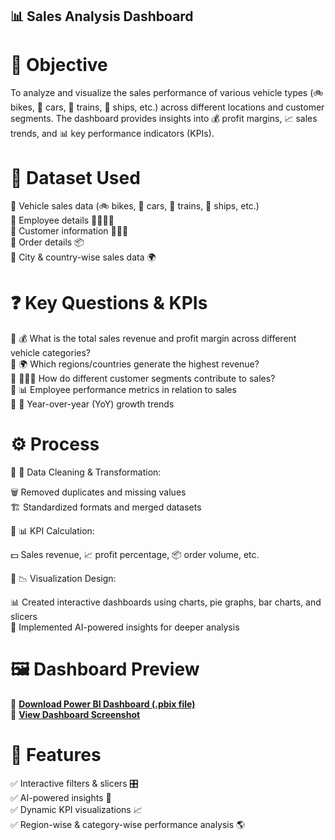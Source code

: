 ## 📊 Sales Analysis Dashboard
# 🎯 Objective
To analyze and visualize the sales performance of various vehicle types (🚲 bikes, 🚗 cars, 🚆 trains, 🚢 ships, etc.) across different locations and customer segments. The dashboard provides insights into 💰 profit margins, 📈 sales trends, and 📊 key performance indicators (KPIs).

# 📂 Dataset Used
📌 Vehicle sales data (🚲 bikes, 🚗 cars, 🚆 trains, 🚢 ships, etc.)  
📌 Employee details 👨‍💼👩‍💼  
📌 Customer information 🧑‍🤝‍🧑  
📌 Order details 📦  
📌 City & country-wise sales data 🌍  

# ❓ Key Questions & KPIs
🔹 💰 What is the total sales revenue and profit margin across different vehicle categories?  
🔹 🌍 Which regions/countries generate the highest revenue?  
🔹 🧑‍🤝‍🧑 How do different customer segments contribute to sales?  
🔹 📊 Employee performance metrics in relation to sales  
🔹 📆 Year-over-year (YoY) growth trends  

# ⚙️ Process
🔹 🧹 Data Cleaning & Transformation:  

🗑️ Removed duplicates and missing values  
🏗️ Standardized formats and merged datasets 

🔹 📊 KPI Calculation:  

💵 Sales revenue, 📈 profit percentage, 📦 order volume, etc. 

🔹 📉 Visualization Design:  

📊 Created interactive dashboards using charts, pie graphs, bar charts, and slicers  
🤖 Implemented AI-powered insights for deeper analysis  
# 🖼️ Dashboard Preview  
📌 **[Download Power BI Dashboard (.pbix file)](https://github.com/tabish-0/Power-BI-Dashboard/blob/main/Module2.pbix)**  
📌 **[View Dashboard Screenshot](https://github.com/tabish-0/Power-BI-Dashboard/blob/main/Screenshot%202025-02-25%20153731.png)**  

# 🚀 Features  
✅ Interactive filters & slicers 🎛️  
✅ AI-powered insights 🤖  
✅ Dynamic KPI visualizations 📈  
✅ Region-wise & category-wise performance analysis 🌎  
